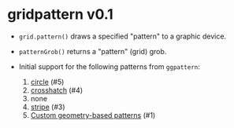 gridpattern v0.1
================

* ``grid.pattern()`` draws a specified "pattern" to a graphic device.
* ``patternGrob()`` returns a "pattern" (grid) grob.
* Initial support for the following patterns from ``ggpattern``:

  1. [circle](https://coolbutuseless.github.io/package/ggpattern/articles/pattern-circle.html) (#5)
  2. [crosshatch](https://coolbutuseless.github.io/package/ggpattern/articles/pattern-crosshatch.html) (#4)
  3. none
  4. [stripe](https://coolbutuseless.github.io/package/ggpattern/articles/pattern-stripe.html) (#3)
  5. [Custom geometry-based patterns](https://coolbutuseless.github.io/package/ggpattern/articles/developing-patterns-2.html) (#1)
